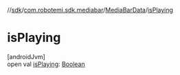 //[sdk](../../../index.md)/[com.robotemi.sdk.mediabar](../index.md)/[MediaBarData](index.md)/[isPlaying](is-playing.md)

# isPlaying

[androidJvm]\
open val [isPlaying](is-playing.md): [Boolean](https://kotlinlang.org/api/latest/jvm/stdlib/kotlin/-boolean/index.html)
